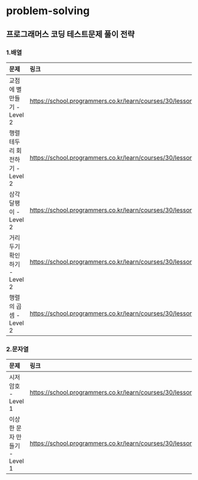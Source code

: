 # problem-solving



## 프로그래머스 코딩 테스트문제 풀이 전략

### 1.배열

| 문제                           | 링크                                                         |
| :----------------------------- | :----------------------------------------------------------- |
| 교점에 별 만들기 - Level 2     | https://school.programmers.co.kr/learn/courses/30/lessons/87377 |
| 행렬 테두리 회전하기 - Level 2 | https://school.programmers.co.kr/learn/courses/30/lessons/77485 |
| 삼각 달팽이 - Level 2          | https://school.programmers.co.kr/learn/courses/30/lessons/68645 |
| 거리두기 확인하기 - Level 2    | https://school.programmers.co.kr/learn/courses/30/lessons/81302 |
| 행렬의 곱셈 - Level 2          | https://school.programmers.co.kr/learn/courses/30/lessons/12949 |

### 2.문자열
| 문제                         | 링크                                                         |
| :--------------------------- | :----------------------------------------------------------- |
| 시저 암호 - Level 1          | https://school.programmers.co.kr/learn/courses/30/lessons/12926 |
| 이상한 문자 만들기 - Level 1 | https://school.programmers.co.kr/learn/courses/30/lessons/12930 |
